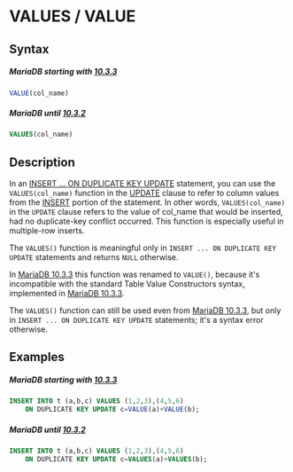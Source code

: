 # VALUES / VALUE

## Syntax

##### MariaDB starting with [10.3.3](/kb/en/mariadb-1033-release-notes/)

```sql
VALUE(col_name) 
```

##### MariaDB until [10.3.2](/kb/en/mariadb-1032-release-notes/)

```sql
VALUES(col_name) 
```

## Description

In an [INSERT ... ON DUPLICATE KEY UPDATE](/sql-statements-structure/sql-statements/data-manipulation/inserting-loading-data/insert-on-duplicate-key-update) statement, you can use the `VALUES(col_name)` function in the  [UPDATE](/sql-statements-structure/sql-statements/data-manipulation/changing-deleting-data/update) clause to refer to column values from the  [INSERT](/sql-statements-structure/sql-statements/data-manipulation/inserting-loading-data/insert) portion of the statement. In other words,  `VALUES(col_name)` in the `UPDATE` clause refers to the value of col_name that would be inserted, had no duplicate-key conflict occurred. This function is especially useful in multiple-row inserts.

The `VALUES()` function is meaningful only in `INSERT ... ON DUPLICATE KEY UPDATE` statements and returns `NULL` otherwise.

In [MariaDB 10.3.3](/kb/en/mariadb-1033-release-notes/) this function was renamed to `VALUE()`, because it's incompatible with the standard Table Value Constructors syntax, implemented in [MariaDB 10.3.3](/kb/en/mariadb-1033-release-notes/).

The `VALUES()` function can still be used even from [MariaDB 10.3.3](/kb/en/mariadb-1033-release-notes/), but only in `INSERT ... ON DUPLICATE KEY UPDATE` statements; it's a syntax error otherwise.

## Examples

##### MariaDB starting with [10.3.3](/kb/en/mariadb-1033-release-notes/)

```sql
INSERT INTO t (a,b,c) VALUES (1,2,3),(4,5,6)
    ON DUPLICATE KEY UPDATE c=VALUE(a)+VALUE(b);
```

##### MariaDB until [10.3.2](/kb/en/mariadb-1032-release-notes/)

```sql
INSERT INTO t (a,b,c) VALUES (1,2,3),(4,5,6)
    ON DUPLICATE KEY UPDATE c=VALUES(a)+VALUES(b);
```